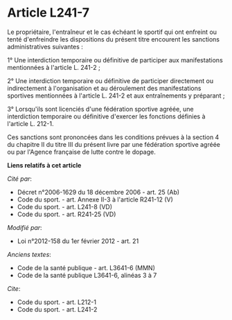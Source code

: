 # Article L241-7

Le propriétaire, l'entraîneur et le cas échéant le sportif qui ont enfreint ou tenté d'enfreindre les dispositions du présent
titre encourent les sanctions administratives suivantes : 

1° Une interdiction temporaire ou définitive de participer aux manifestations mentionnées à l'article L. 241-2 ; 

2° Une interdiction temporaire ou définitive de participer directement ou indirectement à l'organisation et au déroulement
des manifestations sportives mentionnées à l'article L. 241-2 et aux entraînements y préparant ; 

3° Lorsqu'ils sont licenciés d'une fédération sportive agréée, une interdiction temporaire ou définitive d'exercer les
fonctions définies à l'article L. 212-1. 

Ces sanctions sont prononcées dans les conditions prévues à la section 4 du chapitre II du titre III du présent livre par une
fédération sportive agréée ou par l'Agence française de lutte contre le dopage.

**Liens relatifs à cet article**

_Cité par_:

  - Décret n°2006-1629 du 18 décembre 2006 - art. 25 (Ab)
  - Code du sport. - art. Annexe II-3 à l'article R241-12 (V)
  - Code du sport. - art. L241-8 (VD)
  - Code du sport. - art. R241-25 (VD)

_Modifié par_:

  - Loi n°2012-158 du 1er février 2012 - art. 21

_Anciens textes_:

  - Code de la santé publique - art. L3641-6 (MMN)
  - Code de la santé publique L3641-6, alinéas 3 à 7

_Cite_:

  - Code du sport. - art. L212-1
  - Code du sport. - art. L241-2
